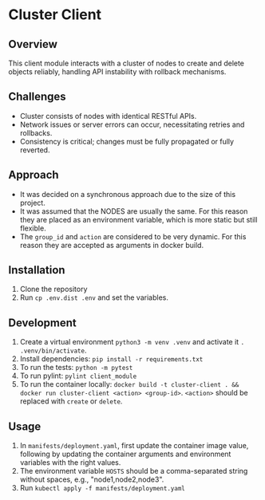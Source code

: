 # Cluster Client

## Overview
This client module interacts with a cluster of nodes to create and delete objects reliably, handling API instability with rollback mechanisms.

## Challenges
- Cluster consists of nodes with identical RESTful APIs.
- Network issues or server errors can occur, necessitating retries and rollbacks.
- Consistency is critical; changes must be fully propagated or fully reverted.

## Approach
- It was decided on a synchronous approach due to the size of this project. 
- It was assumed that the NODES are usually the same. For this reason they are placed as an environment variable, which is more static but still flexible.
- The `group_id` and `action` are considered to be very dynamic. For this reason they are accepted as arguments in docker build.

## Installation
1. Clone the repository
2. Run `cp .env.dist .env` and set the variables.

## Development
1. Create a virtual environment `python3 -m venv .venv` and activate it `. .venv/bin/activate`.
2. Install dependencies: `pip install -r requirements.txt`
3. To run the tests: `python -m pytest`
4. To run pylint: `pylint client_module`
5. To run the container locally: `docker build -t cluster-client . && docker run cluster-client <action> <group-id>`. `<action>` should be replaced with `create` or `delete`.

## Usage
1. In `manifests/deployment.yaml`, first update the container image value, following by updating the container arguments and environment variables with the right values.
2. The environment variable `HOSTS` should be a comma-separated string without spaces, e.g., "node1,node2,node3".
3. Run `kubectl apply -f manifests/deployment.yaml`
